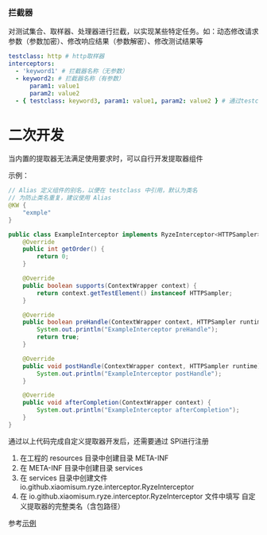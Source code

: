 ### 拦截器

对测试集合、取样器、处理器进行拦截，以实现某些特定任务。如：动态修改请求参数（参数加密）、修改响应结果（参数解密）、修改测试结果等

```yaml
testclass: http # http取样器
interceptors:
  - 'keyword1' # 拦截器名称（无参数）
  - keyword2: # 拦截器名称（有参数）
      param1: value1
      param2: value2
  - { testclass: keyword3, param1: value1, param2: value2 } # 通过testclass 配置拦截器
```

# 二次开发

当内置的提取器无法满足使用要求时，可以自行开发提取器组件

示例：

```java
// Alias 定义组件的别名，以便在 testclass 中引用，默认为类名
// 为防止类名重复，建议使用 Alias
@KW {
    "exmple"
}

public class ExampleInterceptor implements RyzeInterceptor<HTTPSampler> {
    @Override
    public int getOrder() {
        return 0;
    }

    @Override
    public boolean supports(ContextWrapper context) {
        return context.getTestElement() instanceof HTTPSampler;
    }

    @Override
    public boolean preHandle(ContextWrapper context, HTTPSampler runtime) {
        System.out.println("ExampleInterceptor preHandle");
        return true;
    }

    @Override
    public void postHandle(ContextWrapper context, HTTPSampler runtime) {
        System.out.println("ExampleInterceptor postHandle");
    }

    @Override
    public void afterCompletion(ContextWrapper context) {
        System.out.println("ExampleInterceptor afterCompletion");
    }
}
```

通过以上代码完成自定义提取器开发后，还需要通过 SPI进行注册

1. 在工程的 resources 目录中创建目录 META-INF
2. 在 META-INF 目录中创建目录 services
3. 在 services 目录中创建文件 io.github.xiaomisum.ryze.interceptor.RyzeInterceptor
4. 在 io.github.xiaomisum.ryze.interceptor.RyzeInterceptor 文件中填写 自定义提取器的完整类名（含包路径）

参考[示例](../../example/http-example/src/test/resources/META-INF/services/io.github.xiaomisum.ryze.interceptor.RyzeInterceptor)

